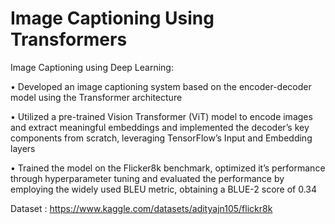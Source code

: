# Image Captioning Using Transformers
Image Captioning using Deep Learning: 

• Developed an image captioning system based on the encoder-decoder model using the Transformer architecture


• Utilized a pre-trained Vision Transformer (ViT) model to encode images and extract meaningful embeddings and
implemented the decoder’s key components from scratch, leveraging TensorFlow’s Input and Embedding layers


• Trained the model on the Flicker8k benchmark, optimized it’s performance through hyperparameter tuning and
evaluated the performance by employing the widely used BLEU metric, obtaining a BLUE-2 score of 0.34

Dataset : https://www.kaggle.com/datasets/adityajn105/flickr8k
